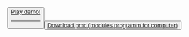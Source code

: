 <button>
  <a href="https://mrkliner.github.io/falling ball (alpha 2.0. Full alpha).exe">Play demo!
<hr>
<button>
  <a href="https://drive.google.com/file/d/1RQbxDIgk_7On4TH3UEo6m9NjSmucnvkd/view?usp=sharing">Download pmc (modules programm for computer)
